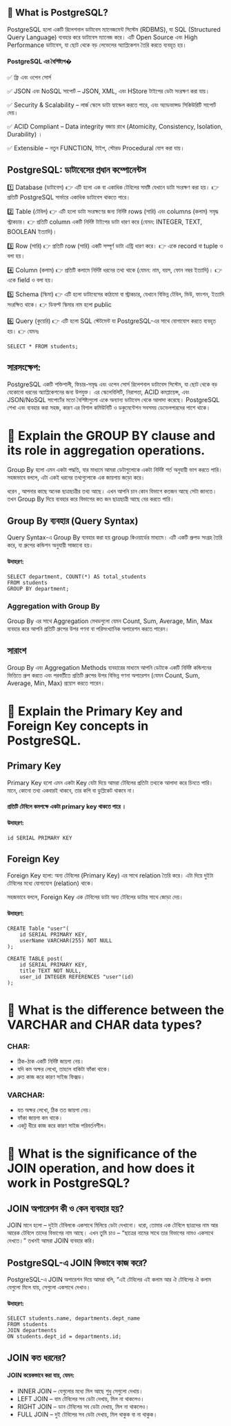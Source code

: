 <!-- ================================== -->
<!-- What is PostgreSQL? -->
<!-- ================================== -->

## 📌 What is PostgreSQL?

PostgreSQL হলো একটি রিলেশনাল ডাটাবেস ম্যানেজমেন্ট সিস্টেম (RDBMS), যা SQL (Structured Query Language) ব্যবহার করে ডাটাবেস ম্যানেজ করে। এটি Open Source এবং High Performance ডাটাবেস, যা ছোট থেকে বড় লেভেলের অ্যাপ্লিকেশন তৈরি করতে ব্যবহৃত হয়।

#### PostgreSQL এর বৈশিষ্ট্যগ�

✅ ফ্রি এবং ওপেন সোর্স

✅ JSON এবং NoSQL সাপোর্ট – JSON, XML, এবং HStore টাইপের ডেটা সংরক্ষণ করা যায়।

✅ Security & Scalability – লার্জ স্কেলে ডাটা হ্যান্ডেল করতে পারে, এবং অ্যাডভান্সড সিকিউরিটি সাপোর্ট দেয়।

✅ ACID Compliant – Data integrity বজায় রাখে (Atomicity, Consistency, Isolation, Durability) ।

✅ Extensible – নতুন FUNCTION, টাইপ, স্টোরড Procedural যোগ করা যায়।

## PostgreSQL: ডাটাবেসের প্রধান কম্পোনেন্টস

1️⃣ Database (ডাটাবেস)
👉 এটি হলো এক বা একাধিক টেবিলের সমষ্টি যেখানে ডাটা সংরক্ষণ করা হয়। 👉 প্রতিটি PostgreSQL সার্ভারে একাধিক ডাটাবেস থাকতে পারে।

2️⃣ Table (টেবিল)
👉 এটি হলো ডাটা সংরক্ষণের জন্য নির্দিষ্ট rows (সারি) এবং columns (কলাম) সমৃদ্ধ স্ট্রাকচার। 👉 প্রতিটি column একটি নির্দিষ্ট টাইপের ডাটা ধারণ করে (যেমন: INTEGER, TEXT, BOOLEAN ইত্যাদি)।

3️⃣ Row (সারি)
👉 প্রতিটি row (সারি) একটি সম্পূর্ণ ডাটা এন্ট্রি ধারণ করে। 👉 একে record বা tuple ও বলা হয়।

4️⃣ Column (কলাম)
👉 প্রতিটি কলামে নির্দিষ্ট ধরনের তথ্য থাকে (যেমন: নাম, বয়স, ফোন নম্বর ইত্যাদি)। 👉 একে field ও বলা হয়।

5️⃣ Schema (স্কিমা)
👉 এটি হলো ডাটাবেসের কাঠামো বা স্ট্রাকচার, যেখানে বিভিন্ন টেবিল, ভিউ, ফাংশন, ইত্যাদি সংরক্ষিত থাকে। 👉 ডিফল্ট স্কিমার নাম হলো public

6️⃣ Query (কুয়েরি)
👉 এটি হলো SQL স্টেটমেন্ট যা PostgreSQL-এর সাথে যোগাযোগ করতে ব্যবহৃত হয়। 👉 যেমনঃ

`SELECT * FROM students;`

## সারসংক্ষেপ:

PostgreSQL একটি শক্তিশালী, ফিচার-সমৃদ্ধ এবং ওপেন সোর্স রিলেশনাল ডাটাবেস সিস্টেম, যা ছোট থেকে বড় যেকোনো ধরনের অ্যাপ্লিকেশনের জন্য উপযুক্ত। এর স্কেলেবিলিটি, নিরাপত্তা, ACID কমপ্লায়েন্স, এবং JSON/NoSQL সাপোর্টের মতো বৈশিষ্ট্যগুলো একে অন্যান্য ডাটাবেস থেকে আলাদা করেছে। PostgreSQL শেখা এবং ব্যবহার করা সহজ, কারণ এর বিশাল কমিউনিটি ও ডকুমেন্টেশন সবসময় ডেভেলপারদের পাশে থাকে।

<!-- ================================== -->
<!-- Explain the GROUP BY clause and its role in aggregation operations. -->
<!-- ================================== -->

# 📌 Explain the GROUP BY clause and its role in aggregation operations.

Group By হলো এমন একটা পদ্ধতি, যার মাধ্যমে আমরা ডেটাগুলোকে একটা নির্দিষ্ট শর্ত অনুযায়ী ভাগ করতে পারি। সহজভাবে বললে, এটা একই ধরনের তথ্যগুলোকে এক জায়গায় জড়ো করে।

ধরেন , আপনার কাছে অনেক ছাত্রছাত্রীর তথ্য আছে। এখন আপনি চান কোন বিভাগে কতজন আছে সেটা জানতে। তখন Group By দিয়ে ব্যবহার করে বিভাগের কত জন ছাত্রছাত্রী আছে বের করতে পারি।

## Group By ব্যবহার (Query Syntax)

Query Syntax-এ Group By ব্যবহার করা হয় group কিওয়ার্ডের মাধ্যমে। এটি একটি গ্রুপড সংগ্রহ তৈরি করে, যা গ্রুপের কন্ডিশন অনুযায়ী সাজানো হয়।

#### উদাহরণ:

```
SELECT department, COUNT(*) AS total_students
FROM students
GROUP BY department;
```

### Aggregation with Group By

Group By এর সাথে Aggregation মেথডগুলো যেমন Count, Sum, Average, Min, Max ব্যবহার করে আপনি প্রতিটি গ্রুপের উপর গণনা বা পরিসংখ্যানিক অপারেশন করতে পারেন।

## সারাংশ

Group By এবং Aggregation Methods ব্যবহারের মাধ্যমে আপনি ডেটাকে একটি নির্দিষ্ট কন্ডিশনের ভিত্তিতে গ্রুপ করতে এবং পরবর্তীতে প্রতিটি গ্রুপের উপর বিভিন্ন গণনা অপারেশন (যেমন Count, Sum, Average, Min, Max) প্রয়োগ করতে পারেন।

<!-- ================================== -->
<!-- Explain the Primary Key and Foreign Key concepts in PostgreSQL. -->
<!-- ================================== -->

# 📌 Explain the Primary Key and Foreign Key concepts in PostgreSQL.

## Primary Key

Primary Key হলো এমন একটা Key যেটা দিয়ে আমরা টেবিলের প্রতিটা তথ্যকে আলাদা করে চিনতে পারি। মানে, কোনো তথ্য একবারই থাকবে, তার কপি বা ডুপ্লিকেট থাকবে না।

#### প্রতিটি টেবিলে কমপক্ষে একটা primary key থাকতে পারে ।

#### উদাহরণ:

```
id SERIAL PRIMARY KEY
```

## Foreign Key

Foreign Key হলো: অন্য টেবিলের (Primary Key) এর সাথে relation তৈরি করে।
এটা দিয়ে দুইটা টেবিলের মধ্যে যোগাযোগ (relation) থাকে।

সহজভাবে বললে, Foreign Key এক টেবিলের ডাটা অন্য টেবিলের ডাটার সাথে জোড়া দেয়।

#### উদাহরণ:

```
CREATE Table "user"(
    id SERIAL PRIMARY KEY,
    userName VARCHAR(255) NOT NULL
);

CREATE TABLE post(
    id SERIAL PRIMARY KEY,
    title TEXT NOT NULL,
    user_id INTEGER REFERENCES "user"(id)
);
```

<!-- ================================== -->
<!-- What is the difference between the VARCHAR and CHAR data types?-->
<!-- ================================== -->

# 📌 What is the difference between the VARCHAR and CHAR data types?

### CHAR:

- ঠিক-ঠাক একটি নির্দিষ্ট জায়গা নেয়।
- যদি কম অক্ষর লেখো, তাহলে বাকিটা ফাঁকা থাকে।
- দ্রুত কাজ করে কারণ সাইজ ফিক্সড।

### VARCHAR:

- যত অক্ষর লেখো, ঠিক তত জায়গা নেয়।
- ফাঁকা জায়গা কম থাকে।
- একটু ধীরে কাজ করে কারণ সাইজ পরিবর্তনশীল।

<!-- ================================== -->
<!-- What is the significance of the JOIN operation, and how does it work in PostgreSQL? -->
<!-- ================================== -->

# 📌 What is the significance of the JOIN operation, and how does it work in PostgreSQL?

## JOIN অপারেশন কী ও কেন ব্যবহার হয়?

JOIN মানে হলো – দুইটা টেবিলকে একসাথে মিলিয়ে ডেটা দেখানো।
ধরো, তোমার এক টেবিলে ছাত্রদের নাম আর আরেক টেবিলে তাদের বিভাগের নাম আছে। এখন তুমি চাও – “ছাত্রের নামের সাথে তার বিভাগের নামও একসাথে দেখতে।” তখনই আমরা JOIN ব্যবহার করি।

## PostgreSQL-এ JOIN কিভাবে কাজ করে?

PostgreSQL-এ JOIN অপারেশন দিয়ে আমরা বলি, “এই টেবিলের এই কলাম আর ঐ টেবিলের ঐ কলাম যেগুলো মিলে যায়, সেগুলো একসাথে দেখাও।

#### উদাহরণ:

```
SELECT students.name, departments.dept_name
FROM students
JOIN departments
ON students.dept_id = departments.id;
```

## JOIN কত ধরনের?

#### JOIN কয়েকভাবে করা যায়, যেমন:

- INNER JOIN – যেগুলোর মধ্যে মিল আছে শুধু সেগুলো দেখায়।
- LEFT JOIN – বাম টেবিলের সব ডেটা দেখায়, মিল না থাকলেও।
- RIGHT JOIN – ডান টেবিলের সব ডেটা দেখায়, মিল না থাকলেও।
- FULL JOIN – দুই টেবিলের সব ডেটা দেখায়, মিল থাকুক বা না থাকুক।
